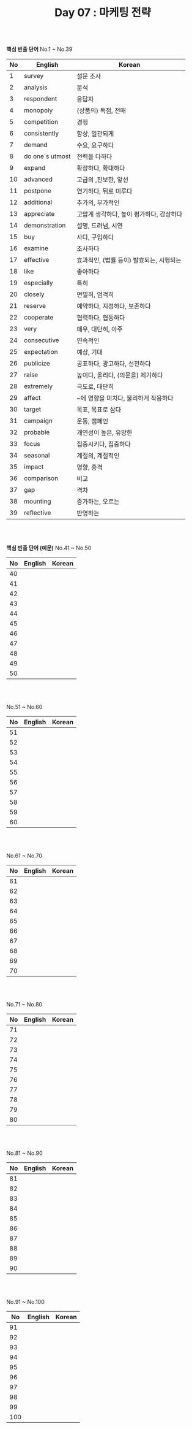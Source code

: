 <div align='center'>
    <h1>Day 07 : 마케팅 전략</h1>
</div>

<br>
<br>

<b>핵심 빈출 단어</b> No.1 ~ No.39

|No|English|Korean|
|---|---|---|
|1|survey|설문 조사|
|2|analysis|분석|
|3|respondent|응답자|
|4|monopoly|(상품의) 독점, 전매|
|5|competition|경쟁|
|6|consistently|항상, 일관되게|
|7|demand|수요, 요구하다|
|8|do one`s utmost|전력을 다하다|
|9|expand|확장하다, 확대하다|
|10|advanced|고급의 ,진보한, 앞선|
|11|postpone|연기하다, 뒤로 미루다|
|12|additional|추가의, 부가적인|
|13|appreciate|고맙게 생각하다, 높이 평가하다, 감상하다|
|14|demonstration|설명, 드러냄, 시연|
|15|buy|사다, 구입하다|
|16|examine|조사하다
|17|effective|효과적인, (법률 등이) 발효되는, 시행되는|
|18|like|좋아하다|
|19|especially|특히|
|20|closely|면밀히, 엄격히|
|21|reserve|예약하다, 지정하다, 보존하다|
|22|cooperate|협력하다, 협동하다|
|23|very|매우, 대단히, 아주|
|24|consecutive|연속적인|
|25|expectation|예상, 기대|
|26|publicize|공표하다, 광고하다, 선전하다|
|27|raise|높이다, 올리다, (의문을) 제기하다|
|28|extremely|극도로, 대단히|
|29|affect|~에 영향을 미치다, 불리하게 작용하다|
|30|target|목표, 목표로 삼다|
|31|campaign|운동, 캠페인|
|32|probable|개연성이 높은, 유망한|
|33|focus|집중시키다, 집중하다|
|34|seasonal|계절의, 계절적인|
|35|impact|영향, 충격|
|36|comparison|비교|
|37|gap|격차|
|38|mounting|증가하는, 오르는|
|39|reflective|반영하는


<br>
<br>

<b>핵심 빈출 단어 (예문)</b> No.41 ~ No.50

|No|English|Korean|
|---|---|---|
|40||
|41||
|42||
|43||
|44||
|45||
|46||
|47||
|48||
|49||
|50||

<br>
<br>

No.51 ~ No.60

|No|English|Korean|
|---|---|---|
|51||
|52||
|53||
|54||
|55||
|56||
|57||
|58||
|59||
|60||

<br>
<br>

No.61 ~ No.70

|No|English|Korean|
|---|---|---|
|61||
|62||
|63||
|64||
|65||
|66||
|67||
|68||
|69||
|70||

<br>
<br>

No.71 ~ No.80

|No|English|Korean|
|---|---|---|
|71||
|72||
|73||
|74||
|75||
|76||
|77||
|78||
|79||
|80||

<br>
<br>

No.81 ~ No.90

|No|English|Korean|
|---|---|---|
|81||
|82||
|83||
|84||
|85||
|86||
|87||
|88||
|89||
|90||

<br>
<br>

No.91 ~ No.100

|No|English|Korean|
|---|---|---|
|91||
|92||
|93||
|94||
|95||
|96||
|97||
|98||
|99||
|100||

<br>
<br>


